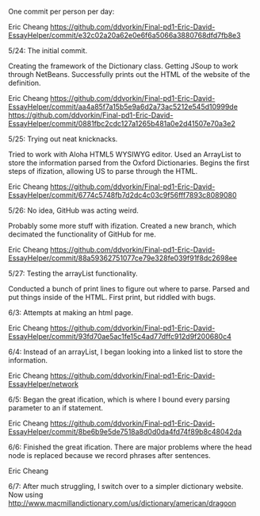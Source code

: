 One commit per person per day:

Eric Cheang
https://github.com/ddvorkin/Final-pd1-Eric-David-EssayHelper/commit/e32c02a20a62e0e6f6a5066a3880768dfd7fb8e3

5/24: The initial commit. 

Creating the framework of the Dictionary class.
Getting JSoup to work through NetBeans.
Successfully prints out the HTML of the website of the definition. 

Eric Cheang
https://github.com/ddvorkin/Final-pd1-Eric-David-EssayHelper/commit/aa4a85f7a15b5e9a6d2a73ac5212e545d10999de
https://github.com/ddvorkin/Final-pd1-Eric-David-EssayHelper/commit/0881fbc2cdc127a1265b481a0e2d41507e70a3e2

5/25: Trying out neat knicknacks.

Tried to work with Aloha HTML5 WYSIWYG editor. 
Used an ArrayList to store the information parsed from the Oxford Dictionaries. 
Begins the first steps of ifization, allowing US to parse through the HTML.

Eric Cheang
https://github.com/ddvorkin/Final-pd1-Eric-David-EssayHelper/commit/6774c5748fb7d2dc4c03c9f56fff7893c8089080

5/26: No idea, GitHub was acting weird.

Probably some more stuff with ifization.
Created a new branch, which decimated the functionality of GitHub for me.

Eric Cheang
https://github.com/ddvorkin/Final-pd1-Eric-David-EssayHelper/commit/88a59362751077ce79e328fe039f91f8dc2698ee

5/27: Testing the arrayList functionality.

Conducted a bunch of print lines to figure out where to parse.
Parsed and put things inside of the HTML. 
First print, but riddled with bugs. 

6/3: Attempts at making an html page.

Eric Cheang
https://github.com/ddvorkin/Final-pd1-Eric-David-EssayHelper/commit/93fd70ae5ac1fe15c4ad77dffc912d9f200680c4

6/4: Instead of an arrayList, I began looking into a linked list to store the information. 

Eric Cheang
https://github.com/ddvorkin/Final-pd1-Eric-David-EssayHelper/network

6/5: Began the great ification, which is where I bound every parsing parameter to an if statement. 

Eric Cheang
https://github.com/ddvorkin/Final-pd1-Eric-David-EssayHelper/commit/8be6b9e5de7518a8d0d0da4fd74f89b8c48042da

6/6: Finished the great ification. There are major problems where the head node is replaced because we record phrases after sentences. 

Eric Cheang


6/7: After much struggling, I switch over to a simpler dictionary website. Now using           http://www.macmillandictionary.com/us/dictionary/american/dragoon
         
    

